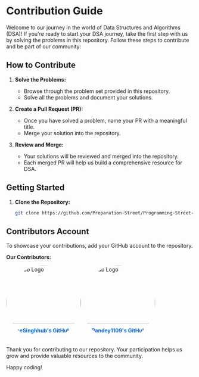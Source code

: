 # Contribution Guide

Welcome to our journey in the world of Data Structures and Algorithms (DSA)! If you're ready to start your DSA journey, take the first step with us by solving the problems in this repository. Follow these steps to contribute and be part of our community:

## How to Contribute

1. **Solve the Problems:**
   - Browse through the problem set provided in this repository.
   - Solve all the problems and document your solutions.

2. **Create a Pull Request (PR):**
   - Once you have solved a problem, name your PR with a meaningful title.
   - Merge your solution into the repository.

3. **Review and Merge:**
   - Your solutions will be reviewed and merged into the repository.
   - Each merged PR will help us build a comprehensive resource for DSA.

## Getting Started

1. **Clone the Repository:**
   ```bash
   git clone https://github.com/Preparation-Street/Programming-Street-150.git
   ```
## Contributors Account

To showcase your contributions, add your GitHub account to the repository.

**Our Contributors:**
<div style="display: flex; space-around; flex-wrap: wrap;">
    <div style="width: 200px; height: 200px; border-radius: 100px; overflow: hidden; display: flex; flex-direction: column; align-items: center;">
        <img src="https://avatars.githubusercontent.com/u/71000042?v=4" style="width: 100%; height: 100%; object-fit: cover;" alt="GitHub Logo" />
        <a href="https://github.com/PrinceSinghhub" style="margin-top: 10px; text-decoration: none; color: #0366d6; font-weight: bold;">PrinceSinghhub's GitHub Profile</a>
    </div>
    <div style="width: 200px; height: 200px; border-radius: 100px; overflow: hidden; display: flex; flex-direction: column; align-items: center;">
        <img src="https://avatars.githubusercontent.com/u/145934641?v=4" style="width: 100%; height: 100%; object-fit: cover;" alt="GitHub Logo" />
        <a href="https://github.com/RiyaPandey1109" style="margin-top: 10px; text-decoration: none; color: #0366d6; font-weight: bold;">RiyaPandey1109's GitHub Profile</a>
    </div>
</div>


<br>
Thank you for contributing to our repository. Your participation helps us grow and provide valuable resources to the community.

Happy coding!